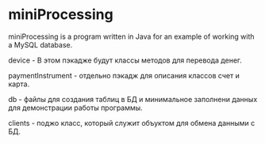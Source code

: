# miniProcessing
miniProcessing is a program written in Java for an example of working with a MySQL database.

device - В этом пэкадже будут классы методов для перевода денег.

paymentInstrument - отдельно пэкадж для описания классов счет и карта.

db - файлы для создания таблиц в БД и минимальное заполнени данных для демонстрации
работы программы.

clients - поджо класс, который служит объуктом для обмена данными с БД.

